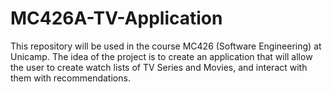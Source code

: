 # MC426A-TV-Application
This repository will be used in the course MC426 (Software Engineering) at Unicamp. The idea of the project is to create an application that will allow the user to create watch lists of TV Series and Movies, and interact with them with recommendations.
